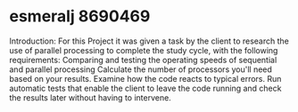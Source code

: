 # esmeralj 8690469

Introduction:
For this Project it was given a task by the client to research the use of parallel processing to complete the study cycle, with the following requirements:
Comparing and testing the operating speeds of sequential and parallel processing
Calculate the number of processors you'll need based on your results.
Examine how the code reacts to typical errors.
Run automatic tests that enable the client to leave the code running and check the results later without having to intervene.
